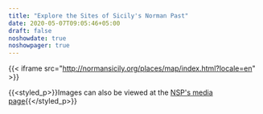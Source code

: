 ```yaml
---
title: "Explore the Sites of Sicily's Norman Past"
date: 2020-05-07T09:05:46+05:00
draft: false
noshowdate: true
noshowpager: true
---
```

{{< iframe src="http://normansicily.org/places/map/index.html?locale=en" >}}

{{<styled_p>}}Images can also be viewed at the [NSP's media page](http://media.normansicily.org/){{</styled_p>}}
